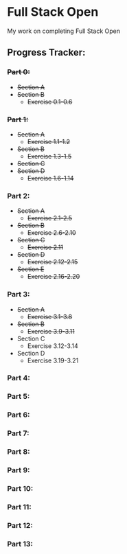 # Full Stack Open
My work on completing Full Stack Open

## Progress Tracker:

### ~~Part 0:~~
- ~~Section A~~
- ~~Section B~~
    - ~~Exercise 0.1-0.6~~

### ~~Part 1:~~
- ~~Section A~~
    - ~~Exercise 1.1-1.2~~
- ~~Section B~~
    - ~~Exercise 1.3-1.5~~
- ~~Section C~~
- ~~Section D~~
    - ~~Exercise 1.6-1.14~~

### Part 2:
- ~~Section A~~
    - ~~Exercise 2.1-2.5~~
- ~~Section B~~
    - ~~Exercise 2.6-2.10~~ 
- ~~Section C~~
    - ~~Exercise 2.11~~
- ~~Section D~~
    - ~~Exercise 2.12-2.15~~
- ~~Section E~~
    - ~~Exercise 2.16-2.20~~

### Part 3:
- ~~Section A~~
    - ~~Exercise 3.1-3.8~~
- ~~Section B~~
    - ~~Exercise 3.9-3.11~~
- Section C
    - Exercise 3.12-3.14
- Section D
    - Exercise 3.19-3.21

### Part 4:

### Part 5:

### Part 6:

### Part 7:

### Part 8:

### Part 9:

### Part 10:

### Part 11:

### Part 12:

### Part 13:
